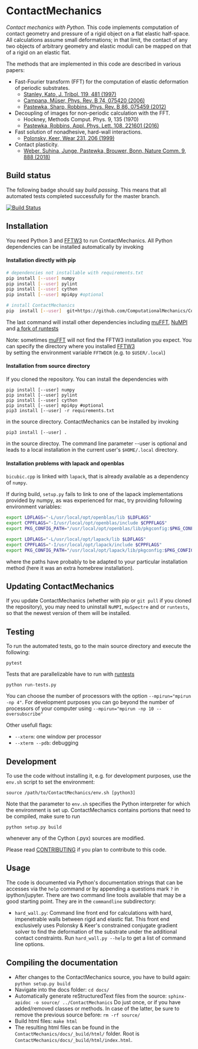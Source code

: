 ContactMechanics
==============

*Contact mechanics with Python.* This code implements computation of contact geometry and pressure of a rigid object on a flat elastic half-space. All calculations assume small deformations; in that limit, the contact of any two objects of arbitrary geometry and elastic moduli can be mapped on that of a rigid on an elastic flat.

The methods that are implemented in this code are described in various papers:

- Fast-Fourier transform (FFT) for the computation of elastic deformation of periodic substrates.
    - [Stanley, Kato, J. Tribol. 119, 481 (1997)](https://doi.org/10.1115/1.2833523)
    - [Campana, Müser, Phys. Rev. B 74, 075420 (2006)](https://doi.org/10.1103/PhysRevB.74.075420)
    - [Pastewka, Sharp, Robbins, Phys. Rev. B 86, 075459 (2012)](https://doi.org/10.1103/PhysRevB.86.075459)
- Decoupling of images for non-periodic calculation with the FFT.
    - Hockney, Methods Comput. Phys. 9, 135 (1970)
    - [Pastewka, Robbins, Appl. Phys. Lett. 108, 221601 (2016)](https://doi.org/10.1063/1.4950802)
- Fast solution of nonadhesive, hard-wall interactions.
    - [Polonsky, Keer, Wear 231, 206 (1999)](https://doi.org/10.1016/S0043-1648(99)00113-1)
- Contact plasticity.
    - [Weber, Suhina, Junge, Pastewka, Brouwer, Bonn, Nature Comm. 9, 888 (2018)](https://doi.org/10.1038/s41467-018-02981-y)

Build status
------------

The following badge should say _build passing_. This means that all automated tests completed successfully for the master branch.

[![Build Status](https://travis-ci.org/ComputationalMechanics/ContactMechanics.svg?branch=master)](https://travis-ci.org/github/ComputationalMechanics/ContactMechanics)

Installation
------------

You need Python 3 and [FFTW3](http://www.fftw.org/) to run ContactMechanics. All Python dependencies can be installed automatically by invoking

#### Installation directly with pip

```bash
# dependencies not installable with requirements.txt
pip install [--user] numpy
pip install [--user] pylint
pip install [--user] cython
pip install [--user] mpi4py #optional

# install ContactMechanics
pip  install [--user]  git+https://github.com/ComputationalMechanics/ContactMechanics.git
```

The last command will install other dependencies including 
[muFFT](https://gitlab.com/muspectre/muspectre.git), 
[NuMPI](https://github.com/IMTEK-Simulation/NuMPI.git) and [a fork of runtests](https://github.com/AntoineSIMTEK/runtests.git)

Note: sometimes [muFFT](https://gitlab.com/muspectre/muspectre.git) will not find the FFTW3 installation you expect.
You can specify the directory where you installed [FFTW3](http://www.fftw.org/)  
by setting the environment variable `FFTWDIR` (e.g. to `$USER/.local`) 

#### Installation from source directory 

If you cloned the repository. You can install the dependencies with

```
pip install [--user] numpy
pip install [--user] pylint
pip install [--user] cython
pip install [--user] mpi4py #optional
pip3 install [--user] -r requirements.txt
```

in the source directory. ContactMechanics can be installed by invoking

```pip3 install [--user] .```

in the source directoy. The command line parameter --user is optional and leads to a local installation in the current user's `$HOME/.local` directory.

#### Installation problems with lapack and openblas

`bicubic.cpp` is linked with `lapack`, that is already available as a dependency of `numpy`. 

If during build, `setup.py` fails to link to one of the lapack implementations 
provided by numpy, as was experienced for mac, try providing following environment variables: 

```bash
export LDFLAGS="-L/usr/local/opt/openblas/lib $LDFLAGS"
export CPPFLAGS="-I/usr/local/opt/openblas/include $CPPFLAGS"
export PKG_CONFIG_PATH="/usr/local/opt/openblas/lib/pkgconfig:$PKG_CONFIG_PATH"

export LDFLAGS="-L/usr/local/opt/lapack/lib $LDFLAGS"
export CPPFLAGS="-I/usr/local/opt/lapack/include $CPPFLAGS"
export PKG_CONFIG_PATH="/usr/local/opt/lapack/lib/pkgconfig:$PKG_CONFIG_PATH"
```    
where the paths have probably to be adapted to your particular installation method
(here it was an extra homebrew installation).

Updating ContactMechanics
--------------------------

If you update ContactMechanics (whether with pip or `git pull` if you cloned the repository), 
you may need to uninstall `NuMPI`, `muSpectre` and or `runtests`, so that the 
newest version of them will be installed.

Testing
-------

To run the automated tests, go to the main source directory and execute the following:

```
pytest
```

Tests that are parallelizable have to run with [runtests](https://github.com/AntoineSIMTEK/runtests)
```
python run-tests.py 
``` 

You can choose the number of processors with the option `--mpirun="mpirun -np 4"`. For development purposes you can go beyond the number of processors of your computer using `--mpirun="mpirun -np 10 --oversubscribe"`

Other usefull flags:
- `--xterm`: one window per processor
- `--xterm --pdb`: debugging

Development
-----------

To use the code without installing it, e.g. for development purposes, use the `env.sh` script to set the environment:

```source /path/to/ContactMechanics/env.sh [python3]```

Note that the parameter to `env.sh` specifies the Python interpreter for which the environment is set up. ContactMechanics contains portions that need to be compiled, make sure to run

```python setup.py build```

whenever any of the Cython (.pyx) sources are modified.

Please read [CONTRIBUTING](CONTRIBUTING.md) if you plan to contribute to this code.

Usage
-----

The code is documented via Python's documentation strings that can be accesses via the `help` command or by appending a questions mark `?` in ipython/jupyter. There are two command line tools available that may be a good starting point. They are in the `commandline` subdirectory:

- `hard_wall.py`: Command line front end for calculations with hard, impenetrable walls between rigid and elastic flat. This front end exclusively uses Polonsky & Keer's constrained conjugate gradient solver to find the deformation of the substrate under the additional contact constraints. Run `hard_wall.py --help` to get a list of command line options.

Compiling the documentation
---------------------------

- After changes to the ContactMechanics source, you have to build again: ```python setup.py build```
- Navigate into the docs folder: ```cd docs/``` 
- Automatically generate reStructuredText files from the source: ```sphinx-apidoc -o source/ ../ContactMechanics``` 
Do just once, or if you have added/removed classes or methods. In case of the latter, be sure to remove the previous source before: ```rm -rf source/```
- Build html files: ```make html```
- The resulting html files can be found in the ```ContactMechanics/docs/_build/html/``` folder. Root is ```ContactMechanics/docs/_build/html/index.html```.
